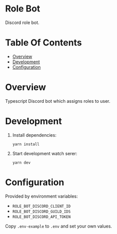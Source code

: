 # Role Bot
Discord role bot.

# Table Of Contents
- [Overview](#overview)
- [Development](#development)
- [Configuration](#configuration)

# Overview
Typescript Discord bot which assigns roles to user.

# Development
1. Install dependencies:
   ```shell
   yarn install
   ```
2. Start development watch serer:
   ```shell
   yarn dev
   ```

# Configuration
Provided by environment variables:

- `ROLE_BOT_DISCORD_CLIENT_ID`
- `ROLE_BOT_DISCORD_GUILD_IDS`
- `ROLE_BOT_DISCORD_API_TOKEN`

Copy `.env-example` to `.env` and set your own values.
